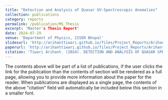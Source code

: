 ```yaml
---
title: "Detection and Analysis of Quasar UV-Spectroscopic Anomalies"
collection: publications
category: reports
permalink: /publication/MS_Thesis
excerpt: 'Master's Thesis Report'
date: 2024-07-29
venue: 'Department of Physics, IISER Bhopal'
slidesurl: 'http://arihanttiwari.github.io/files/Project_Reports/Arihant_MS_Thesis.pdf'
paperurl: 'http://arihanttiwari.github.io/files/Project_Reports/Arihant_MS_Thesis.pdf'
citation: 'Tiwari Arihant. (2024). DETECTION AND ANALYSIS OF QUASAR SPECTROSCOPIC ANOMALIES'
---
```


The contents above will be part of a list of publications, if the user clicks the link for the publication than the contents of section will be rendered as a full page, allowing you to provide more information about the paper for the reader. When publications are displayed as a single page, the contents of the above "citation" field will automatically be included below this section in a smaller font.
